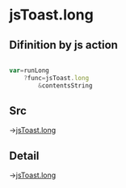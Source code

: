 # jsToast.long

## Difinition by js action

```js.js

var=runLong
	?func=jsToast.long
		&contentsString
```

## Src

->[jsToast.long](https://github.com/puutaro/CommandClick/blob/master/app/src/main/java/com/puutaro/commandclick/fragment_lib/terminal_fragment/js_interface/JsToast.kt#L43)

## Detail

->[jsToast.long](https://github.com/puutaro/CommandClick/blob/master/md/developer/js_interface/details/JsToast/long.md)
